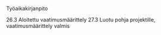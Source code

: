 Työaikakirjanpito

26.3 Aloitettu vaatimusmäärittely
27.3 Luotu pohja projektille, vaatimusmäärittely valmis
